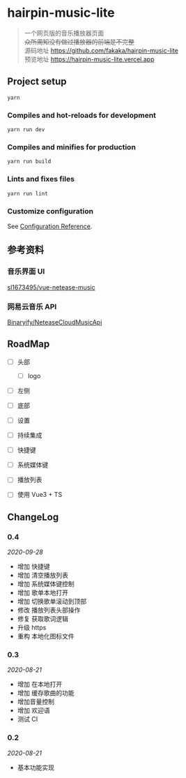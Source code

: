 # hairpin-music-lite
> 一个网页版的音乐播放器页面  
> ~~众所周知没有做过播放器的前端是不完整~~  
> 源码地址 <https://github.com/fakaka/hairpin-music-lite>  
> 预览地址 <https://hairpin-music-lite.vercel.app>  

## Project setup
```
yarn
```

### Compiles and hot-reloads for development
```
yarn run dev
```

### Compiles and minifies for production
```
yarn run build
```

### Lints and fixes files
```
yarn run lint
```

### Customize configuration
See [Configuration Reference](https://cli.vuejs.org/config/).



## 参考资料

### 音乐界面 UI
[sl1673495/vue-netease-music](https://github.com/sl1673495/vue-netease-music)

### 网易云音乐 API 
[Binaryify/NeteaseCloudMusicApi](https://github.com/Binaryify/NeteaseCloudMusicApi)


## RoadMap
- [ ] 头部
    - [ ] logo
- [ ] 左侧
- [ ] 底部
- [ ] 设置
- [ ] 持续集成
- [ ] 快捷键
- [ ] 系统媒体键
- [ ] 播放列表
- [ ] 使用 Vue3 + TS


## ChangeLog

### 0.4
*2020-09-28*

- 增加 快捷键
- 增加 清空播放列表
- 增加 系统媒体键控制
- 增加 歌单本地打开
- 增加 切换歌单滚动到顶部
- 修改 播放列表头部操作
- 修复 获取歌词逻辑
- 升级 https
- 重构 本地化图标文件 

### 0.3
*2020-08-21*

- 增加 在本地打开
- 增加 缓存歌曲的功能
- 增加音量控制
- 增加 欢迎语
- 测试 CI

### 0.2
*2020-08-21*

- 基本功能实现
